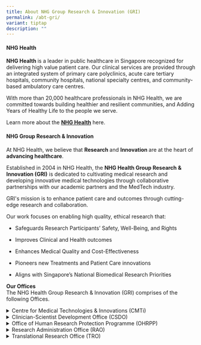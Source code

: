 ```yaml
---
title: About NHG Group Research & Innovation (GRI)
permalink: /abt-gri/
variant: tiptap
description: ""
---
```

<h4><strong>NHG Health</strong></h4>
<p><strong>NHG Health </strong>is a leader in public healthcare in Singapore
recognized for delivering high value patient care. Our clinical services
are provided through an integrated system of primary care polyclinics,
acute care tertiary hospitals, community hospitals, national specialty
centres, and community-based ambulatory care centres.</p>
<p>With more than 20,000 healthcare professionals in NHG Health, we are committed
towards building healthier and resilient communities, and Adding Years
of Healthy Life to the people we serve.​</p>
<p>Learn more about the <strong><a href="https://corp.nhg.com.sg/AboutNHG/Pages/Mission,-Vision-and-Values.aspx" rel="noopener nofollow" target="_blank"><u>NHG Health</u></a></strong> here.</p>
<p></p>
<h4><strong>NHG Group Research &amp; Innovation</strong></h4>
<p>At NHG Health, we believe that <strong>Research </strong>and <strong>Innovation </strong>are
at the heart of <strong>advancing healthcare</strong>.</p>
<p>Established in 2004 in NHG Health, the <strong>NHG Health Group Research &amp; Innovation (GRI)</strong> is
dedicated to cultivating medical research and developing innovative medical
technologies through collaborative partnerships with our academic partners
and the MedTech industry.</p>
<p>GRI's mission is to enhance patient care and outcomes through cutting-edge
research and collaboration.</p>
<p>Our work focuses on enabling high quality, ethical research that:</p>
<ul data-tight="true" class="tight">
<li>
<p>Safeguards Research Participants’ Safety, Well-Being, and Rights</p>
</li>
<li>
<p>Improves Clinical and Health outcomes</p>
</li>
<li>
<p>Enhances Medical Quality and Cost-Effectiveness</p>
</li>
<li>
<p>Pioneers new Treatments and Patient Care innovations</p>
</li>
<li>
<p>Aligns with Singapore’s National Biomedical Research Priorities</p>
</li>
</ul>
<p></p>
<p><strong>Our Offices</strong>
<br>The NHG Health Group Research &amp; Innovation (GRI) comprises of the
following Offices.</p>
<div data-type="detailGroup" class="isomer-accordion isomer-accordion-white">
<details class="isomer-details">
<summary>Centre for Medical Technologies &amp; Innovations (CMTi)</summary>
<div data-type="detailsContent" class="isomer-details-content">
<p>The NHG Centre for Medical Technologies &amp; Innovations (CMTi) plays
an integral role in the innovation ecosystem to help facilitate the development
of innovative MedTech solutions that can address unmet healthcare needs
and contribute to improved patient and healthcare outcomes. This is achieved
through a structured framework that includes funding, talent development,
and partnerships with academic and industry leaders.</p>
<ul data-tight="true" class="tight">
<li>
<p>Learn more <a href="https://corp.nhg.com.sg/CMTI/Pages/default.aspx" rel="noopener nofollow" target="_blank"><u>about CMTi here</u></a>.</p>
</li>
</ul>
<p></p>
<p></p>
</div>
</details>
<details class="isomer-details">
<summary>Clinician-Scientist Development Office (CSDO)</summary>
<div data-type="detailsContent" class="isomer-details-content">
<p>The NHG Clinician Scientist Development Office (CSDO) facilitates and
supports research in NHG by providing holistic support to nurture and develop
clinician scientists and innovators, clinical researchers and research
administrators in NHG; cultivate research culture through a critical mass
of talents; and groom the next generation of research leaders and mentors.</p>
<p>Collaborating with academic and research institutions, our efforts strengthen
the national pool of clinician scientists and innovators who in turn bring
scientific research from the bench to beside.</p>
<ul data-tight="true" class="tight">
<li>
<p>Learn more <a href="https://talentdev.gri.nhg.com.sg/" rel="noopener nofollow" target="_blank">about CSDO here</a>.</p>
</li>
</ul>
<p></p>
</div>
</details>
<details class="isomer-details">
<summary>Office of Human Research Protection Programme (OHRPP)</summary>
<div data-type="detailsContent" class="isomer-details-content">
<p>The NHG Office of Human Research Protection Programme (OHRPP) ensures
the ethical conduct of human research by overseeing ethics reviews, providing
researcher education, and monitoring compliance with regulations. The OHRPP
is dedicated to protecting the rights and safety of research participants,
maintaining high standards through international accreditation. OHRPP also
engages in public outreach to promote awareness and understanding of participant
rights in research. This commitment supports the ethical and effective
conduct of research within NHG.</p>
<ul data-tight="true" class="tight">
<li>
<p>Learn more <a href="https://ethics.gri.nhg.com.sg/" rel="noopener nofollow" target="_blank">about OHRPP here</a>.</p>
</li>
</ul>
<p></p>
</div>
</details>
<details class="isomer-details">
<summary>Research Administration Office (RAO)</summary>
<div data-type="detailsContent" class="isomer-details-content">
<p>The Research Administration Office (RAO) supports all offices and units
under GRI as the key liaison for research finance matters. In addition,
RAO renders other administrative and technology support, such as reporting
cluster's notable research and innovation KPIs/achievements; facilitating
Clinical Trial (CT) related functions with internal and external stakeholders;
serving as Secretariat for strategic committees; and providing technology
support to develop digital solutions to enhance productive and efficiency.&nbsp;</p>
<p></p>
</div>
</details>
<details class="isomer-details">
<summary>Translational Research Office (TRO)</summary>
<div data-type="detailsContent" class="isomer-details-content">
<p>The Translational Research Office (TRO), a part of the Group Research
&amp; Innovation (GRI) in the National Healthcare Group (NHG), facilitates
and supports translational research initiatives and activities at NHG.
TRO works closely with partners within and across the ecosystem, including
the Lee Kong Chian School of Medicine, to establish joint institutes, programmes,
and projects that leverage the clinical strengths of NHG and complementary
capabilities of our partners. TRO also works with internal and external
stakeholders to support the management of research agreements, internal/joint
grants and funding, as well as intellectual property (IP) developed by
NHG staff. These in turn enable and facilitate the generation of new knowledge
and insights towards better prevention, diagnosis, treatment and management
of diseases, as well as maintenance of health, in alignment with NHG’s
vision and mission.</p>
<p></p>
<p></p>
</div>
</details>
</div>
<p></p>
<p></p>
<p></p>
<p></p>